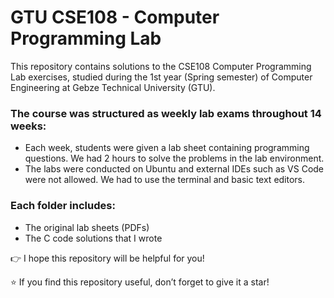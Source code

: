 # GTU CSE108 - Computer Programming Lab

This repository contains solutions to the CSE108 Computer Programming Lab exercises, studied during the 1st year (Spring semester) of Computer Engineering at Gebze Technical University (GTU).

### The course was structured as weekly lab exams throughout 14 weeks:
- Each week, students were given a lab sheet containing programming questions. We had 2 hours to solve the problems in the lab environment.
- The labs were conducted on Ubuntu and external IDEs such as VS Code were not allowed. We had to use the terminal and basic text editors.

### Each folder includes:
- The original lab sheets (PDFs)
- The C code solutions that I wrote 

👉 I hope this repository will be helpful for you!

⭐ If you find this repository useful, don’t forget to give it a star!
